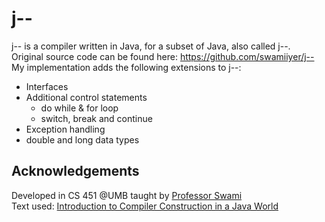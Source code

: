 # j-- <br /> 
j-- is a compiler written in Java, for a subset of Java, also called j--. <br /> 
Original source code can be found here: https://github.com/swamiiyer/j-- <br />
My implementation adds the following extensions to j--:
* Interfaces
* Additional control statements
  * do while & for loop
  * switch, break and continue
* Exception handling
* double and long data types
## Acknowledgements <br />
Developed in CS 451 @UMB taught by [Professor Swami](https://swamiiyer.net) <br />
Text used: [Introduction to Compiler Construction in a Java World](https://www.amazon.com/Introduction-Compiler-Construction-Java-World/dp/1439860882)

